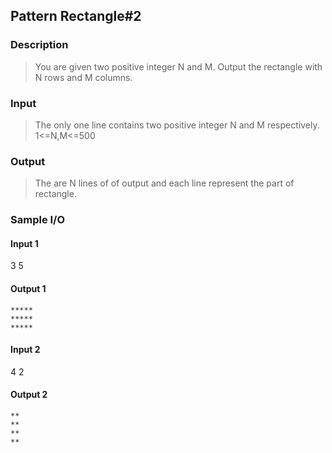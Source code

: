 ## Pattern Rectangle#2
### Description
> You are given two positive integer N and M. Output the rectangle with N rows and M columns.

### Input
> The only one line contains two positive integer N and M respectively.
1<=N,M<=500

### Output
> The are N lines of of output and each line represent the part of rectangle.

### Sample I/O
#### Input 1
3 5
#### Output 1
    *****
    *****
    *****
#### Input 2
4 2
#### Output 2

    **
    **
    **
    **


